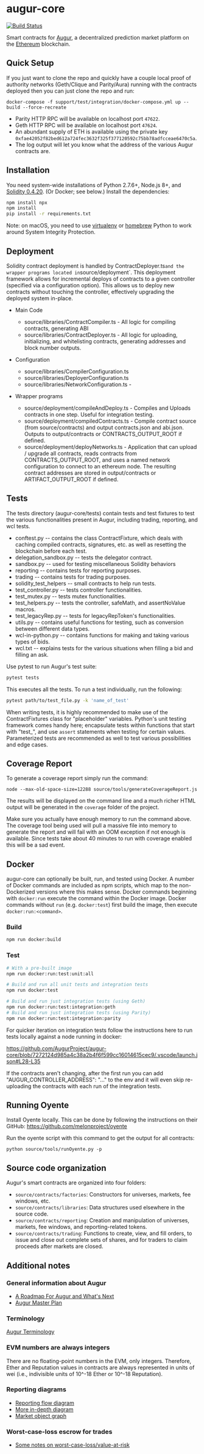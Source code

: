 # augur-core

[![Build Status](https://travis-ci.com/AugurProject/augur-core.svg)](https://travis-ci.com/AugurProject/augur-core)

Smart contracts for [Augur](https://augur.net), a decentralized prediction market platform on the [Ethereum](https://ethereum.org) blockchain.

## Quick Setup

If you just want to clone the repo and quickly have a couple local proof of authority networks (Geth/Clique and Parity/Aura) running with the contracts deployed then you can just clone the repo and run:
```
docker-compose -f support/test/integration/docker-compose.yml up --build --force-recreate
```
* Parity HTTP RPC will be available on localhost port `47622`.
* Geth HTTP RPC will be available on localhost port `47624`.
* An abundant supply of ETH is available using the private key `0xfae42052f82bed612a724fec3632f325f377120592c75bb78adfcceae6470c5a`.
* The log output will let you know what the address of the various Augur contracts are.

## Installation

You need system-wide installations of Python 2.7.6+, Node.js 8+, and [Solidity 0.4.20](https://github.com/ethereum/solidity/releases/tag/v0.4.20).  (Or Docker; see below.)  Install the dependencies:

```bash
npm install npx
npm install
pip install -r requirements.txt
```

Note: on macOS, you need to use [virtualenv](https://python-guide-pt-br.readthedocs.io/en/latest/dev/virtualenvs/) or [homebrew](https://brew.sh/) Python to work around System Integrity Protection.

## Deployment

Solidity contract deployment is handled by ContractDeployer.ts` and the wrapper programs located in `source/deployment`.  This deployment framework allows for incremental deploys of contracts to a given controller (specified via a configuration option).  This allows us to deploy new contracts without touching the controller, effectively upgrading the deployed system in-place.

- Main Code
  - source/libraries/ContractCompiler.ts - All logic for compiling contracts, generating ABI
  - source/libraries/ContractDeployer.ts - All logic for uploading, initializing, and whitelisting contracts, generating addresses and block number outputs.

- Configuration
  - source/libraries/CompilerConfiguration.ts
  - source/libraries/DeployerConfiguration.ts
  - source/libraries/NetworkConfiguration.ts -

- Wrapper programs
  - source/deployment/compileAndDeploy.ts - Compiles and Uploads contracts in one step. Useful for integration testing.
  - source/deployment/compiledContracts.ts - Compile contract source (from source/contracts) and output contracts.json and abi.json. Outputs to output/contracts or CONTRACTS_OUTPUT_ROOT if defined.
  - source/deployment/deployNetworks.ts - Application that can upload / upgrade all contracts, reads contracts from CONTRACTS_OUTPUT_ROOT, and uses a named network configuration to connect to an ethereum node. The resulting contract addresses are stored in output/contracts or ARTIFACT_OUTPUT_ROOT if defined.

## Tests

The tests directory (augur-core/tests) contain tests and test fixtures to test the various functionalities present in Augur, including trading, reporting, and wcl tests.
- conftest.py -- contains the class ContractFixture, which deals with caching compiled contracts, signatures, etc. as well as resetting the blockchain before each test.
- delegation_sandbox.py -- tests the delegator contract.
- sandbox.py -- used for testing miscellaneous Solidity behaviors
- reporting -- contains tests for reporting purposes.
- trading -- contains tests for trading purposes.
- solidity_test_helpers -- small contracts to help run tests.
- test_controller.py -- tests controller functionalities.
- test_mutex.py -- tests mutex functionalities.
- test_helpers.py -- tests the controller, safeMath, and assertNoValue macros.
- test_legacyRep.py -- tests for legacyRepToken's functionalities.
- utils.py -- contains useful functions for testing, such as conversion between different data types.
- wcl-in-python.py -- contains functions for making and taking various types of bids.
- wcl.txt -- explains tests for the various situations when filling a bid and filling an ask.

Use pytest to run Augur's test suite:

```bash
pytest tests
```

This executes all the tests. To run a test individually, run the following:

```bash
pytest path/to/test_file.py -k 'name_of_test'
```

When writing tests, it is highly recommended to make use of the ContractFixtures class for "placeholder" variables. Python's unit testing framework comes handy here; encapsulate tests within functions that start with "test\_", and use `assert` statements when testing for certain values. Parameterized tests are recommended as well to test various possibilities and edge cases.

## Coverage Report

To generate a coverage report simply run the command:

```
node --max-old-space-size=12288 source/tools/generateCoverageReport.js
```

The results will be displayed on the command line and a much richer HTML output will be generated in the `coverage` folder of the project.

Make sure you actually have enough memory to run the command above. The coverage tool being used will pull a massive file into memory to generate the report and will fail with an OOM exception if not enough is available. Since tests take about 40 minutes to run with coverage enabled this will be a sad event.

## Docker

augur-core can optionally be built, run, and tested using Docker.  A number of Docker commands are included as npm scripts, which map to the non-Dockerized versions where this makes sense. Docker commands beginning with `docker:run` execute the command within the Docker image. Docker commands without `run` (e.g. `docker:test`) first build the image, then execute `docker:run:<command>`.

### Build

```bash
npm run docker:build
```

### Test

```bash
# With a pre-built image
npm run docker:run:test:unit:all

# Build and run all unit tests and integration tests
npm run docker:test

# Build and run just integration tests (using Geth)
npm run docker:run:test:integration:geth
# Build and run just integration tests (using Parity)
npm run docker:run:test:integration:parity
```

For quicker iteration on integration tests follow the instructions here to run tests locally against a node running in docker:

https://github.com/AugurProject/augur-core/blob/7272124d985a4c38a2b4f6f599cc16014615cec9/.vscode/launch.json#L28-L35

If the contracts aren't changing, after the first run you can add "AUGUR_CONTROLLER_ADDRESS": "..." to the env and it will even skip re-uploading the contracts with each run of the integration tests.

## Running Oyente ##

Install Oyente locally. This can be done by following the instructions on their GitHub: https://github.com/melonproject/oyente

Run the oyente script with this command to get the output for all contracts:

```
python source/tools/runOyente.py -p
```

## Source code organization

Augur's smart contracts are organized into four folders:
- `source/contracts/factories`: Constructors for universes, markets, fee windows, etc.
- `source/contracts/libraries`: Data structures used elsewhere in the source code.
- `source/contracts/reporting`: Creation and manipulation of universes, markets, fee windows, and reporting-related tokens.
- `source/contracts/trading`: Functions to create, view, and fill orders, to issue and close out complete sets of shares, and for traders to claim proceeds after markets are closed.

## Additional notes

### General information about Augur

- [A Roadmap For Augur and What's Next](https://medium.com/@AugurProject/a-roadmap-for-augur-and-whats-next-930fe6c7f75a)
- [Augur Master Plan](https://medium.com/@AugurProject/augur-master-plan-42dda65a3e3d)

### Terminology

[Augur Terminology](http://blog.augur.net/faq/all-terms/)

### EVM numbers are always integers

There are no floating-point numbers in the EVM, only integers.  Therefore, Ether and Reputation values in contracts are always represented in units of wei (i.e., indivisible units of 10^-18 Ether or 10^-18 Reputation).

### Reporting diagrams

- [Reporting flow diagram](https://pasteboard.co/1FcgIDWR2.png)
- [More in-depth diagram](https://www.websequencediagrams.com/files/render?link=kUm7MBHLoO87M3m2dXzE)
- [Market object graph](https://pasteboard.co/1WHGfXjB3.png)

### Worst-case-loss escrow for trades

- [Some notes on worst-case-loss/value-at-risk](https://github.com/AugurProject/augur-core/blob/master/tests/wcl.txt)

